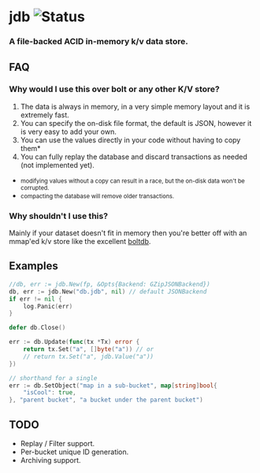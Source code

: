 # jdb ![Status](https://img.shields.io/badge/status-beta-red.svg)

### A file-backed ACID in-memory k/v data store.

## FAQ

### Why would I use this over bolt or any other K/V store?

1. The data is always in memory, in a very simple memory layout and it is extremely fast.
2. You can specify the on-disk file format, the default is JSON, however
it is very easy to add your own.
3. You can use the values directly in your code without having to copy them*
4. You can fully replay the database and discard transactions as needed (not implemented yet).

* <small>modifying values without a copy can result in a race, but the on-disk data won't be corrupted.</small>
* <small>compacting the database will remove older transactions.</small>

### Why shouldn't I use this?

Mainly if your dataset doesn't fit in memory then you're better off with
an mmap'ed k/v store like the excellent [boltdb](https://github.com/boltdb/bolt).

## Examples

```go
//db, err := jdb.New(fp, &Opts{Backend: GZipJSONBackend})
db, err := jdb.New("db.jdb", nil) // default JSONBackend
if err != nil {
	log.Panic(err)
}

defer db.Close()

err := db.Update(func(tx *Tx) error {
	return tx.Set("a", []byte("a")) // or
	// return tx.Set("a", jdb.Value("a"))
})

// shorthand for a single
err := db.SetObject("map in a sub-bucket", map[string]bool{
	"isCool": true,
}, "parent bucket", "a bucket under the parent bucket")
```

## TODO

* Replay / Filter support.
* Per-bucket unique ID generation.
* Archiving support.
